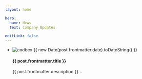 ```yaml
---
layout: home

hero:
  name: News
  text: Company Updates

editLink: false
---
```


<script setup>
import { withBase } from 'vitepress'
import { data as posts } from '/data/news.data'
import getSorted from '/.vitepress/theme/utils/getSorted';

const sortedPosts = getSorted( posts );
</script>

<section class="blog-posts">
  <ul class="post-list">
    <li class="post-item" v-for="post of sortedPosts">
      <p class="post-meta">
        <img src="/logo.svg" alt="codbex" class="author-image-square" />
        <span class="post-date">{{ new Date(post.frontmatter.date).toDateString() }}</span>
      </p>
      <h4 class="post-title"><a :href="withBase(post.url)">{{ post.frontmatter.title }}</a></h4>
      <p>{{ post.frontmatter.description }}...</p>
    </li>
  </ul>
</section>
